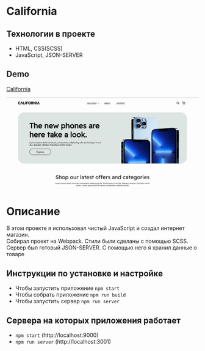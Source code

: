 # California
## **Технологии в проекте**
+ HTML, CSS(SCSS)
+ JavaScript, JSON-SERVER

## Demo 

[California](https://drive.google.com/drive/folders/1rvYPfVLdDvf658oGNSABbNKtWp3lE209)

![Preview](https://github.com/amirkhan-web05/California/blob/master/src/assets/images/California.png?raw=true, "California")

<h1>Описание</h1>
<p>В этом проекте я использовал чистый JavaScript и создал интернет магазин. <br/>
Собирал проект на Webpack. Стили были сделаны с помощью SCSS. Сервер был готовый JSON-SERVER. С помощью него я хранил данные о товаре
</p>

## Инструкции по установке и настройке

+ Чтобы запустить приложение ``npm start``
+ Чтобы собрать приложение ``npm run build``
+ Чтобы запустить сервер ``npm run server``

## Сервера на которых приложения работает

+ ``npm start`` (http://localhost:9000)
+ ``npm run server`` (http://localhost:3001)
